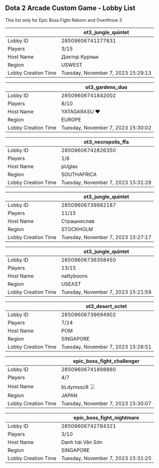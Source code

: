 ## Dota 2 Arcade Custom Game - Lobby List

This list only for Epic Boss Fight Reborn and Overthrow 3

|  | ot3_jungle_quintet |
| ------ | ------ |
| Lobby ID | 28509606741277831 |
| Players | 3/15 |
| Host Name | Доктор Курлык |
| Region | USWEST |
| Lobby Creation Time | Tuesday, November 7, 2023 15:29:13 |


|  | ot3_gardens_duo |
| ------ | ------ |
| Lobby ID | 28509606741842002 |
| Players | 8/10 |
| Host Name | YATAGARASU ❤ |
| Region | EUROPE |
| Lobby Creation Time | Tuesday, November 7, 2023 15:30:02 |


|  | ot3_necropolis_ffa |
| ------ | ------ |
| Lobby ID | 28509606742826350 |
| Players | 1/8 |
| Host Name | pUglas |
| Region | SOUTHAFRICA |
| Lobby Creation Time | Tuesday, November 7, 2023 15:31:28 |


|  | ot3_jungle_quintet |
| ------ | ------ |
| Lobby ID | 28509606739982187 |
| Players | 11/15 |
| Host Name | Страшнеслав |
| Region | STOCKHOLM |
| Lobby Creation Time | Tuesday, November 7, 2023 15:27:17 |


|  | ot3_jungle_quintet |
| ------ | ------ |
| Lobby ID | 28509606736358450 |
| Players | 13/15 |
| Host Name | nattyboons |
| Region | USEAST |
| Lobby Creation Time | Tuesday, November 7, 2023 15:21:59 |


|  | ot3_desert_octet |
| ------ | ------ |
| Lobby ID | 28509606739694902 |
| Players | 7/24 |
| Host Name | POM |
| Region | SINGAPORE |
| Lobby Creation Time | Tuesday, November 7, 2023 15:26:51 |


|  | epic_boss_fight_challenger |
| ------ | ------ |
| Lobby ID | 28509606741898860 |
| Players | 4/7 |
| Host Name | bLdymsscR 𓅁 |
| Region | JAPAN |
| Lobby Creation Time | Tuesday, November 7, 2023 15:30:07 |


|  | epic_boss_fight_nightmare |
| ------ | ------ |
| Lobby ID | 28509606742784321 |
| Players | 3/10 |
| Host Name | Danh hài Vân Sơn |
| Region | SINGAPORE |
| Lobby Creation Time | Tuesday, November 7, 2023 15:31:25 |



